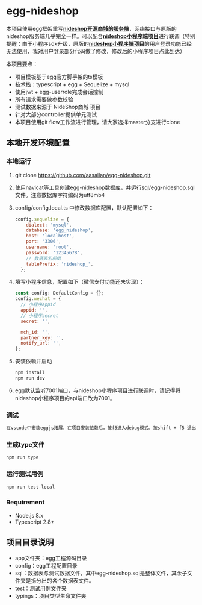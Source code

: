 # egg-nideshop
本项目使用egg框架重写[**nideshop开源商城的服务端**](https://github.com/tumobi/nideshop)，网络接口与原版的nideshop服务端几乎完全一样。可以配合[**nideshop小程序端项目**](https://github.com/tumobi/nideshop-mini-program)进行联调（特别提醒：由于小程序sdk升级，原版的[**nideshop小程序端项目**](https://github.com/tumobi/nideshop-mini-program)的用户登录功能已经无法使用，我对用户登录部分代码做了修改，修改后的小程序项目点此到达）

本项目要点：
* 项目模板基于egg官方脚手架的ts模板
* 技术栈：typescript + egg + Sequelize + mysql
* 使用jwt + egg-userrole完成会话控制
* 所有请求需要做参数校验
* 测试数据来源于 NideShop商城 项目
* 针对大部分controller提供单元测试
* 本项目使用git flow工作流进行管理，请大家选择master分支进行clone

## 本地开发环境配置

### 本地运行
1. git clone https://github.com/aasailan/egg-nideshop.git
2. 使用navicat等工具创建egg-nideshop数据库，并运行sql/egg-nideshop.sql文件。注意数据库字符编码为utf8mb4
3. config/config.local.ts 中修改数据库配置，默认配置如下：
    ```javascript
    config.sequelize = {
        dialect: 'mysql',
        database: 'egg_nideshop',
        host: 'localhost',
        port: '3306',
        username: 'root',
        password: '12345678',
        // 数据表名前缀
        tablePrefix: 'nideshop_',
      };
    ```
4. 填写小程序信息，配置如下（微信支付功能还未实现）：
    ```javascript
    const config: DefaultConfig = {};
    config.wechat = {
      // 小程序appid
      appid: '', 
      // 小程序secret
      secret: '', 

      mch_id: '',
      partner_key: '',
      notify_url: '',
    };
    ```

5. 安装依赖并启动
    ```bash
    npm install
    npm run dev
    ```
6. egg默认监听7001端口，与nideshop小程序项目进行联调时，请记得将nideshop小程序项目的api端口改为7001。

### 调试

```bash
在vscode中安装eggjs拓展，在项目安装依赖后，按f5进入debug模式。按shift + f5 退出debug模式
```

### 生成type文件
```bash
npm run type
```

### 运行测试用例
```bash
npm run test-local
```

### Requirement

- Node.js 8.x
- Typescript 2.8+

## 项目目录说明

* app文件夹：egg工程源码目录
* config：egg工程配置目录
* sql：数据表与测试数据文件，其中egg-nideshop.sql是整体文件，其余子文件夹是拆分出的各个数据表文件。
* test：测试用例文件夹
* typings：项目类型生命文件夹
